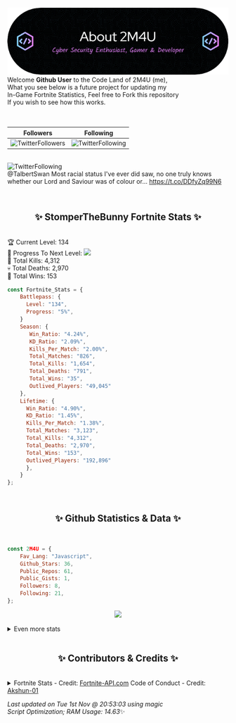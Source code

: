 
  ![Header](./src/github-banner.png)
  <br>
  Welcome **Github User** to the Code Land of 2M4U (me),<br>
  What you see below is a future project for updating my<br>
  In-Game Fortnite Statistics, Feel free to Fork this repository<br>
  If you wish to see how this works.
  <br><br>
  <br>
  
  | Followers  | Following |
  | ---------- |:---------:|
  | ![TwitterFollowers](https://img.shields.io/badge/Twitter%20Followers-78-blue)  | ![TwitterFollowing](https://img.shields.io/badge/Twitter%20Following-218-blue)  |


  <br>![TwitterFollowing](https://img.shields.io/badge/Latest%20Tweet--blue)<br>
  @TalbertSwan Most racial status I've ever did saw, no one truly knows whether our Lord and Saviour was of colour or… https://t.co/DDfyZq99N6
   
  <br><h2 align="center"> ✨ StomperTheBunny Fortnite Stats ✨</h2><br>
  🏆 Current Level: 134<br>
  🎉 Progress To Next Level: ![](https://geps.dev/progress/5)<br>
  🎯 Total Kills: 4,312<br>
  💀 Total Deaths: 2,970<br>
  👑 Total Wins: 153<br>

```js
const Fortnite_Stats = {
    Battlepass: {
      Level: "134",
      Progress: "5%",    
    }
    Season: { 
       Win_Ratio: "4.24%",
       KD_Ratio: "2.09%",
       Kills_Per_Match: "2.00%",
       Total_Matches: "826",
       Total_Kills: "1,654",
       Total_Deaths: "791",
       Total_Wins: "35",
       Outlived_Players: "49,045"
    },
    Lifetime: {
      Win_Ratio: "4.90%",
      KD_Ratio: "1.45%",
      Kills_Per_Match: "1.38%",
      Total_Matches: "3,123",
      Total_Kills: "4,312",
      Total_Deaths: "2,970",
      Total_Wins: "153",
      Outlived_Players: "192,896"
      },
    }
}; 
```


<br><h2 align="center"> ✨ Github Statistics & Data ✨</h2><br>

```js
const 2M4U = {
    Fav_Lang: "Javascript",
    Github_Stars: 36,
    Public_Repos: 61,
    Public_Gists: 1,
    Followers: 8,
    Following: 21,
}; 
```

<p align="center">
<img src="https://github-readme-streak-stats.herokuapp.com/?user=2M4U&theme=tokyonight">
</p>
<details>
  <summary>
      Even more stats
  </summary>
  <p align="center">
    <img src="https://github-profile-trophy.vercel.app/?username=2M4U&theme=dracula">
    <img src="https://github-readme-stats.vercel.app/api?username=2M4U&theme=tokyonight&count_private=true&show_icons=true&include_all_commits=true">
  </p>
</details>
<br><h2 align="center"> ✨ Contributors & Credits ✨</h2><br>
<details>
  <summary>
      Fortnite Stats - Credit: <a href="https://fortnite-api.com/?utm_source=github.com/2M4U/2M4U">Fortnite-API.com</a>
      Code of Conduct - Credit: <a href="https://github.com/Akshun-01">Akshun-01</a>
  </summary>
</details>

<!-- Last updated on Tue Nov 01 2022 20:53:03 GMT+0000 (Coordinated Universal Time) ;-;-->
<i>Last updated on  Tue 1st Nov @ 20:53:03 using magic<br>
Script Optimization; RAM Usage: 14.63</i>✨